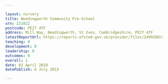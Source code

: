 ```yaml
---

layout: nursery
title: Needingworth Community Pre-School
urn: 221822
postcode: PE27 4TF
address: Mill Way, Needingworth, St Ives, Cambridgeshire, PE27 4TF
latestReportUrl: https://reports.ofsted.gov.uk/provider/files/2499260/urn/221822.pdf
teaching: 0
development: 0
leadership: 0
outcomes: 0
overall: 1
date: 01 April 2018 
datePublish: 6 July 2015

---
```


